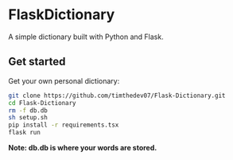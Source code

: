 # FlaskDictionary

A simple dictionary built with Python and Flask.

## Get started

Get your own personal dictionary:

```bash
git clone https://github.com/timthedev07/Flask-Dictionary.git
cd Flask-Dictionary
rm -f db.db
sh setup.sh
pip install -r requirements.tsx
flask run
```

**Note: db.db is where your words are stored.**
